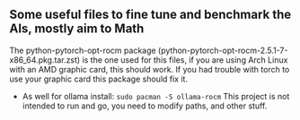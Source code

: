 ## Some useful files to fine tune and benchmark the AIs, mostly aim to Math
The python-pytorch-opt-rocm package (python-pytorch-opt-rocm-2.5.1-7-x86_64.pkg.tar.zst) is the one used for this files, if you are using Arch Linux with an AMD graphic card, this should work. If you had trouble with torch to use your graphic card this package should fix it. 
- As well for ollama install: ``sudo pacman -S ollama-rocm``
This project is not intended to run and go, you need to modify paths, and other stuff.
